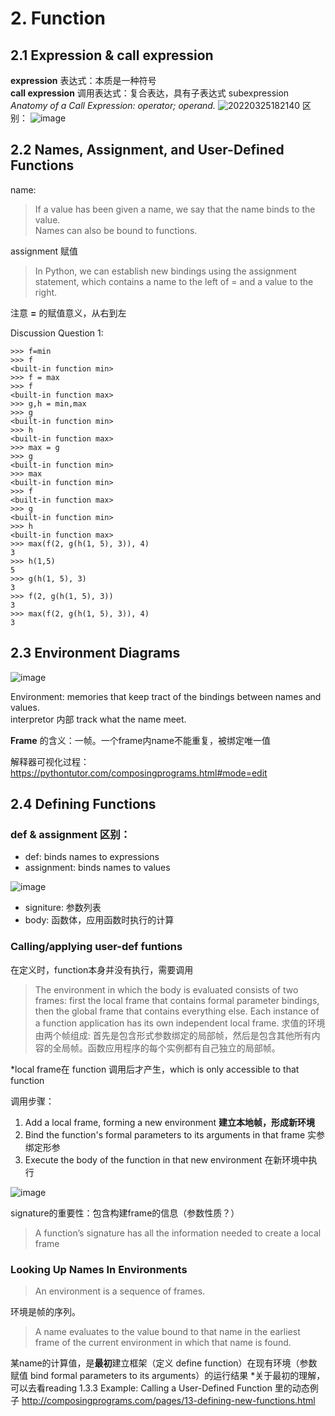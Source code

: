 # 2. Function
## 2.1 Expression & call expression
**expression** 表达式：本质是一种符号  
**call expression** 调用表达式：复合表达，具有子表达式 subexpression  
*Anatomy of a Call Expression: operator; operand.*
![20220325182140](https://user-images.githubusercontent.com/101033647/160353368-af573082-67af-4a67-a5a7-f284fa215e3d.png)
区别：
![image](https://user-images.githubusercontent.com/101033647/160359465-898ff682-0d26-4c01-b04a-73de77a1428e.png)



## 2.2 Names, Assignment, and User-Defined Functions
name: 
> If a value has been given a name, we say that the name binds to the value.  
> Names can also be bound to functions.  

assignment 赋值
> In Python, we can establish new bindings using the assignment statement, which contains a name to the left of = and a value to the right.  

注意 **=** 的赋值意义，从右到左

Discussion Question 1:  
```
>>> f=min
>>> f
<built-in function min>
>>> f = max 
>>> f
<built-in function max>
>>> g,h = min,max
>>> g
<built-in function min>
>>> h
<built-in function max>
>>> max = g
>>> g
<built-in function min>
>>> max
<built-in function min>
>>> f
<built-in function max>
>>> g
<built-in function min>
>>> h
<built-in function max>
>>> max(f(2, g(h(1, 5), 3)), 4)  
3
>>> h(1,5)
5
>>> g(h(1, 5), 3) 
3
>>> f(2, g(h(1, 5), 3))    
3
>>> max(f(2, g(h(1, 5), 3)), 4)
3
```

## 2.3 Environment Diagrams
![image](https://user-images.githubusercontent.com/101033647/160550262-97674045-fb52-419b-84cd-04c1eaf6dabc.png)

Environment: memories that keep tract of the bindings between names and values.  
interpretor 内部 track what the name meet.

**Frame** 的含义：一帧。一个frame内name不能重复，被绑定唯一值

解释器可视化过程：https://pythontutor.com/composingprograms.html#mode=edit

## 2.4 Defining Functions  
### def & assignment 区别：
- def:  binds names to expressions  
- assignment: binds names to values  

![image](https://user-images.githubusercontent.com/101033647/160552269-8a2daa72-2ad7-4fd1-9476-ca5d405f9267.png)
- signiture: 参数列表  
- body: 函数体，应用函数时执行的计算

### Calling/applying user-def funtions
在定义时，function本身并没有执行，需要调用  

> The environment in which the body is evaluated consists of two frames: first the local frame that contains formal parameter bindings, then the global frame that contains everything else. Each instance of a function application has its own independent local frame.
> 求值的环境由两个帧组成: 首先是包含形式参数绑定的局部帧，然后是包含其他所有内容的全局帧。函数应用程序的每个实例都有自己独立的局部帧。

\*local frame在 function 调用后才产生，which is only accessible to that function 

调用步骤：
1. Add a local frame, forming a new environment **建立本地帧，形成新环境**
2. Bind the function's formal parameters to its arguments in that frame 实参绑定形参
3. Execute the body of the function in that new environment 在新环境中执行  

![image](https://user-images.githubusercontent.com/101033647/160562877-fe85d886-c2a1-456e-8bd5-f1094e6efcf5.png)

signature的重要性：包含构建frame的信息（参数性质？）
> A function’s signature has all the information needed to create a local frame  

### Looking Up Names In Environments  


> An environment is a sequence of frames.     

环境是帧的序列。


> A name evaluates to the value bound to that name in the earliest frame of the current environment in which that name is found.      
 
某name的计算值，是**最初**建立框架（定义 define function）在现有环境（参数赋值 bind formal parameters to its arguments）的运行结果
\*关于最初的理解，可以去看reading 1.3.3   Example: Calling a User-Defined Function 里的动态例子  http://composingprograms.com/pages/13-defining-new-functions.html
